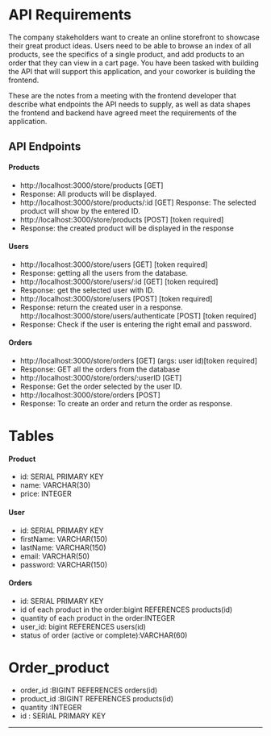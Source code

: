 # API Requirements
The company stakeholders want to create an online storefront to showcase their great product ideas. Users need to be able to browse an index of all products, see the specifics of a single product, and add products to an order that they can view in a cart page. You have been tasked with building the API that will support this application, and your coworker is building the frontend.

These are the notes from a meeting with the frontend developer that describe what endpoints the API needs to supply, as well as data shapes the frontend and backend have agreed meet the requirements of the application. 

## API Endpoints
#### Products
- http://localhost:3000/store/products [GET]
- Response: All products will be displayed.
- http://localhost:3000/store/products/:id [GET]
Response: The selected product will show by the entered ID.
- http://localhost:3000/store/products [POST] [token required]
- Response: the created product will be displayed in the response


#### Users
- http://localhost:3000/store/users [GET] [token required]
- Response: getting all the users from the database.
- http://localhost:3000/store/users/:id [GET] [token required]
- Response: get the selected user with ID.
- http://localhost:3000/store/users [POST] [token required]
- Response: return the created user in a response.
 http://localhost:3000/store/users/authenticate [POST] [token required]
- Response: Check if the user is entering the right email and password.


#### Orders
- http://localhost:3000/store/orders [GET] (args: user id)[token required]
- Response: GET all the orders from the database
- http://localhost:3000/store/orders/:userID [GET]
- Response: Get the order selected by the user ID.
- http://localhost:3000/store/orders [POST]
- Response: To create an order and return the order as response.


# Tables
#### Product
-  id: SERIAL PRIMARY KEY
- name: VARCHAR(30)
- price: INTEGER

#### User
- id: SERIAL PRIMARY KEY 
- firstName: VARCHAR(150)
- lastName: VARCHAR(150)
- email: VARCHAR(50)
- password: VARCHAR(150)

#### Orders
- id: SERIAL PRIMARY KEY
- id of each product in the order:bigint REFERENCES products(id)
- quantity of each product in the order:INTEGER
- user_id: bigint REFERENCES users(id)
- status of order (active or complete):VARCHAR(60)

# Order_product
- order_id :BIGINT REFERENCES orders(id)
- product_id :BIGINT REFERENCES products(id)
- quantity :INTEGER
- id : SERIAL PRIMARY KEY

-------------------------------------------------------------------------------

